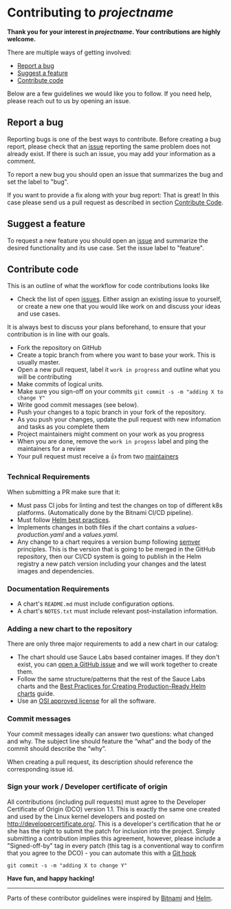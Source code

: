 # Contributing to _projectname_

**Thank you for your interest in _projectname_. Your contributions are highly welcome.**

There are multiple ways of getting involved:

- [Report a bug](#report-a-bug) 
- [Suggest a feature](#suggest-a-feature) 
- [Contribute code](#contribute-code) 

Below are a few guidelines we would like you to follow.
If you need help, please reach out to us by opening an issue.

## Report a bug 
Reporting bugs is one of the best ways to contribute. Before creating a bug report, please check that an [issue](/issues) reporting the same problem does not already exist. If there is such an issue, you may add your information as a comment.

To report a new bug you should open an issue that summarizes the bug and set the label to "bug".

If you want to provide a fix along with your bug report: That is great! In this case please send us a pull request as described in section [Contribute Code](#contribute-code).

## Suggest a feature
To request a new feature you should open an [issue](../../issues/new) and summarize the desired functionality and its use case. Set the issue label to "feature".  

## Contribute code
This is an outline of what the workflow for code contributions looks like

- Check the list of open [issues](../../issues). Either assign an existing issue to yourself, or 
create a new one that you would like work on and discuss your ideas and use cases. 

It is always best to discuss your plans beforehand, to ensure that your contribution is in line with our goals.

- Fork the repository on GitHub
- Create a topic branch from where you want to base your work. This is usually master.
- Open a new pull request, label it `work in progress` and outline what you will be contributing
- Make commits of logical units.
- Make sure you sign-off on your commits `git commit -s -m "adding X to change Y"` 
- Write good commit messages (see below).
- Push your changes to a topic branch in your fork of the repository.
- As you push your changes, update the pull request with new infomation and tasks as you complete them
- Project maintainers might comment on your work as you progress
- When you are done, remove the `work in progess` label and ping the maintainers for a review
- Your pull request must receive a :thumbsup: from two [maintainers](MAINTAINERS)

### Technical Requirements

When submitting a PR make sure that it:

- Must pass CI jobs for linting and test the changes on top of different k8s platforms. (Automatically done by the Bitnami CI/CD pipeline).
- Must follow [Helm best practices](https://helm.sh/docs/chart_best_practices/).
- Implements changes in both files if the chart contains a _values-production.yaml_ and a _values.yaml_.
- Any change to a chart requires a version bump following [semver](https://semver.org/) principles. This is the version that is going to be merged in the GitHub repository, then our CI/CD system is going to publish in the Helm registry a new patch version including your changes and the latest images and dependencies.

### Documentation Requirements

- A chart's `README.md` must include configuration options.
- A chart's `NOTES.txt` must include relevant post-installation information.

### Adding a new chart to the repository

There are only three major requirements to add a new chart in our catalog:

- The chart should use Sauce Labs based container images. If they don't exist, you can [open a GitHub issue](https://github.com/saucelabs/charts/issues/new/choose) and we will work together to create them.
- Follow the same structure/patterns that the rest of the Sauce Labs charts and the [Best Practices for Creating Production-Ready Helm charts](https://docs.bitnami.com/tutorials/production-ready-charts/) guide.
- Use an [OSI approved license](https://opensource.org/licenses) for all the software.

### Commit messages
Your commit messages ideally can answer two questions: what changed and why. The subject line should feature the “what” and the body of the commit should describe the “why”.  

When creating a pull request, its description should reference the corresponding issue id.

### Sign your work / Developer certificate of origin
All contributions (including pull requests) must agree to the Developer Certificate of Origin (DCO) version 1.1. This is exactly the same one created and used by the Linux kernel developers and posted on http://developercertificate.org/. This is a developer's certification that he or she has the right to submit the patch for inclusion into the project. Simply submitting a contribution implies this agreement, however, please include a "Signed-off-by" tag in every patch (this tag is a conventional way to confirm that you agree to the DCO) - you can automate this with a [Git hook](https://stackoverflow.com/questions/15015894/git-add-signed-off-by-line-using-format-signoff-not-working)

```
git commit -s -m "adding X to change Y"
```

**Have fun, and happy hacking!**

---

Parts of these contributor guidelines were inspired by [Bitnami](https://github.com/bitnami/charts/blob/master/CONTRIBUTING.md) and [Helm](https://github.com/helm/charts/blob/master/CONTRIBUTING.md).